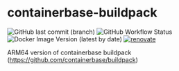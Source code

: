 # containerbase-buildpack

![GitHub last commit (branch)](https://img.shields.io/github/last-commit/simao-silva/containerbase-buildpack/main?style=for-the-badge)
![GitHub Workflow Status](https://img.shields.io/github/workflow/status/simao-silva/containerbase-buildpack/build%20and%20push%20image?style=for-the-badge)
![Docker Image Version (latest by date)](https://img.shields.io/docker/v/simaofsilva/containerbase-buildpack?arch=arm64&sort=date&style=for-the-badge)
[![renovate](https://img.shields.io/badge/renovate-enabled-brightgreen.svg?style=for-the-badge)](https://renovatebot.com)


ARM64 version of containerbase buildpack (https://github.com/containerbase/buildpack)
